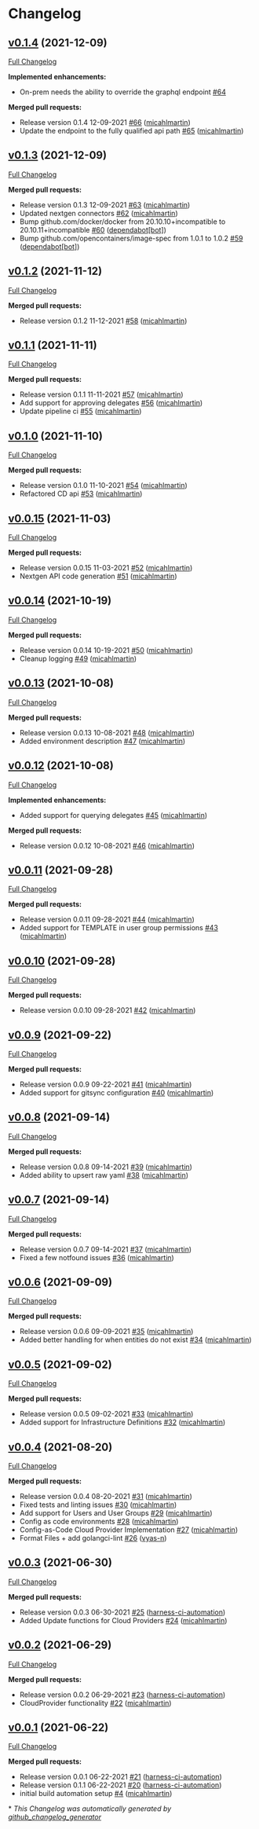 # Changelog

## [v0.1.4](https://github.com/harness-io/harness-go-sdk/tree/v0.1.4) (2021-12-09)

[Full Changelog](https://github.com/harness-io/harness-go-sdk/compare/v0.1.3...v0.1.4)

**Implemented enhancements:**

- On-prem needs the ability to override the graphql endpoint [\#64](https://github.com/harness-io/harness-go-sdk/issues/64)

**Merged pull requests:**

- Release version 0.1.4 12-09-2021 [\#66](https://github.com/harness-io/harness-go-sdk/pull/66) ([micahlmartin](https://github.com/micahlmartin))
- Update the endpoint to the fully qualified api path [\#65](https://github.com/harness-io/harness-go-sdk/pull/65) ([micahlmartin](https://github.com/micahlmartin))

## [v0.1.3](https://github.com/harness-io/harness-go-sdk/tree/v0.1.3) (2021-12-09)

[Full Changelog](https://github.com/harness-io/harness-go-sdk/compare/v0.1.2...v0.1.3)

**Merged pull requests:**

- Release version 0.1.3 12-09-2021 [\#63](https://github.com/harness-io/harness-go-sdk/pull/63) ([micahlmartin](https://github.com/micahlmartin))
- Updated nextgen connectors [\#62](https://github.com/harness-io/harness-go-sdk/pull/62) ([micahlmartin](https://github.com/micahlmartin))
- Bump github.com/docker/docker from 20.10.10+incompatible to 20.10.11+incompatible [\#60](https://github.com/harness-io/harness-go-sdk/pull/60) ([dependabot[bot]](https://github.com/apps/dependabot))
- Bump github.com/opencontainers/image-spec from 1.0.1 to 1.0.2 [\#59](https://github.com/harness-io/harness-go-sdk/pull/59) ([dependabot[bot]](https://github.com/apps/dependabot))

## [v0.1.2](https://github.com/harness-io/harness-go-sdk/tree/v0.1.2) (2021-11-12)

[Full Changelog](https://github.com/harness-io/harness-go-sdk/compare/v0.1.1...v0.1.2)

**Merged pull requests:**

- Release version 0.1.2 11-12-2021 [\#58](https://github.com/harness-io/harness-go-sdk/pull/58) ([micahlmartin](https://github.com/micahlmartin))

## [v0.1.1](https://github.com/harness-io/harness-go-sdk/tree/v0.1.1) (2021-11-11)

[Full Changelog](https://github.com/harness-io/harness-go-sdk/compare/v0.1.0...v0.1.1)

**Merged pull requests:**

- Release version 0.1.1 11-11-2021 [\#57](https://github.com/harness-io/harness-go-sdk/pull/57) ([micahlmartin](https://github.com/micahlmartin))
- Add support for approving delegates [\#56](https://github.com/harness-io/harness-go-sdk/pull/56) ([micahlmartin](https://github.com/micahlmartin))
- Update pipeline ci [\#55](https://github.com/harness-io/harness-go-sdk/pull/55) ([micahlmartin](https://github.com/micahlmartin))

## [v0.1.0](https://github.com/harness-io/harness-go-sdk/tree/v0.1.0) (2021-11-10)

[Full Changelog](https://github.com/harness-io/harness-go-sdk/compare/v0.0.15...v0.1.0)

**Merged pull requests:**

- Release version 0.1.0 11-10-2021 [\#54](https://github.com/harness-io/harness-go-sdk/pull/54) ([micahlmartin](https://github.com/micahlmartin))
- Refactored CD api [\#53](https://github.com/harness-io/harness-go-sdk/pull/53) ([micahlmartin](https://github.com/micahlmartin))

## [v0.0.15](https://github.com/harness-io/harness-go-sdk/tree/v0.0.15) (2021-11-03)

[Full Changelog](https://github.com/harness-io/harness-go-sdk/compare/v0.0.14...v0.0.15)

**Merged pull requests:**

- Release version 0.0.15 11-03-2021 [\#52](https://github.com/harness-io/harness-go-sdk/pull/52) ([micahlmartin](https://github.com/micahlmartin))
- Nextgen API code generation [\#51](https://github.com/harness-io/harness-go-sdk/pull/51) ([micahlmartin](https://github.com/micahlmartin))

## [v0.0.14](https://github.com/harness-io/harness-go-sdk/tree/v0.0.14) (2021-10-19)

[Full Changelog](https://github.com/harness-io/harness-go-sdk/compare/v0.0.13...v0.0.14)

**Merged pull requests:**

- Release version 0.0.14 10-19-2021 [\#50](https://github.com/harness-io/harness-go-sdk/pull/50) ([micahlmartin](https://github.com/micahlmartin))
- Cleanup logging [\#49](https://github.com/harness-io/harness-go-sdk/pull/49) ([micahlmartin](https://github.com/micahlmartin))

## [v0.0.13](https://github.com/harness-io/harness-go-sdk/tree/v0.0.13) (2021-10-08)

[Full Changelog](https://github.com/harness-io/harness-go-sdk/compare/v0.0.12...v0.0.13)

**Merged pull requests:**

- Release version 0.0.13 10-08-2021 [\#48](https://github.com/harness-io/harness-go-sdk/pull/48) ([micahlmartin](https://github.com/micahlmartin))
- Added environment description [\#47](https://github.com/harness-io/harness-go-sdk/pull/47) ([micahlmartin](https://github.com/micahlmartin))

## [v0.0.12](https://github.com/harness-io/harness-go-sdk/tree/v0.0.12) (2021-10-08)

[Full Changelog](https://github.com/harness-io/harness-go-sdk/compare/v0.0.11...v0.0.12)

**Implemented enhancements:**

- Added support for querying delegates [\#45](https://github.com/harness-io/harness-go-sdk/pull/45) ([micahlmartin](https://github.com/micahlmartin))

**Merged pull requests:**

- Release version 0.0.12 10-08-2021 [\#46](https://github.com/harness-io/harness-go-sdk/pull/46) ([micahlmartin](https://github.com/micahlmartin))

## [v0.0.11](https://github.com/harness-io/harness-go-sdk/tree/v0.0.11) (2021-09-28)

[Full Changelog](https://github.com/harness-io/harness-go-sdk/compare/v0.0.10...v0.0.11)

**Merged pull requests:**

- Release version 0.0.11 09-28-2021 [\#44](https://github.com/harness-io/harness-go-sdk/pull/44) ([micahlmartin](https://github.com/micahlmartin))
- Added support for TEMPLATE in user group permissions [\#43](https://github.com/harness-io/harness-go-sdk/pull/43) ([micahlmartin](https://github.com/micahlmartin))

## [v0.0.10](https://github.com/harness-io/harness-go-sdk/tree/v0.0.10) (2021-09-28)

[Full Changelog](https://github.com/harness-io/harness-go-sdk/compare/v0.0.9...v0.0.10)

**Merged pull requests:**

- Release version 0.0.10 09-28-2021 [\#42](https://github.com/harness-io/harness-go-sdk/pull/42) ([micahlmartin](https://github.com/micahlmartin))

## [v0.0.9](https://github.com/harness-io/harness-go-sdk/tree/v0.0.9) (2021-09-22)

[Full Changelog](https://github.com/harness-io/harness-go-sdk/compare/v0.0.8...v0.0.9)

**Merged pull requests:**

- Release version 0.0.9 09-22-2021 [\#41](https://github.com/harness-io/harness-go-sdk/pull/41) ([micahlmartin](https://github.com/micahlmartin))
- Added support for gitsync configuration [\#40](https://github.com/harness-io/harness-go-sdk/pull/40) ([micahlmartin](https://github.com/micahlmartin))

## [v0.0.8](https://github.com/harness-io/harness-go-sdk/tree/v0.0.8) (2021-09-14)

[Full Changelog](https://github.com/harness-io/harness-go-sdk/compare/v0.0.7...v0.0.8)

**Merged pull requests:**

- Release version 0.0.8 09-14-2021 [\#39](https://github.com/harness-io/harness-go-sdk/pull/39) ([micahlmartin](https://github.com/micahlmartin))
- Added ability to upsert raw yaml [\#38](https://github.com/harness-io/harness-go-sdk/pull/38) ([micahlmartin](https://github.com/micahlmartin))

## [v0.0.7](https://github.com/harness-io/harness-go-sdk/tree/v0.0.7) (2021-09-14)

[Full Changelog](https://github.com/harness-io/harness-go-sdk/compare/v0.0.6...v0.0.7)

**Merged pull requests:**

- Release version 0.0.7 09-14-2021 [\#37](https://github.com/harness-io/harness-go-sdk/pull/37) ([micahlmartin](https://github.com/micahlmartin))
- Fixed a few notfound issues [\#36](https://github.com/harness-io/harness-go-sdk/pull/36) ([micahlmartin](https://github.com/micahlmartin))

## [v0.0.6](https://github.com/harness-io/harness-go-sdk/tree/v0.0.6) (2021-09-09)

[Full Changelog](https://github.com/harness-io/harness-go-sdk/compare/v0.0.5...v0.0.6)

**Merged pull requests:**

- Release version 0.0.6 09-09-2021 [\#35](https://github.com/harness-io/harness-go-sdk/pull/35) ([micahlmartin](https://github.com/micahlmartin))
- Added better handling for when entities do not exist [\#34](https://github.com/harness-io/harness-go-sdk/pull/34) ([micahlmartin](https://github.com/micahlmartin))

## [v0.0.5](https://github.com/harness-io/harness-go-sdk/tree/v0.0.5) (2021-09-02)

[Full Changelog](https://github.com/harness-io/harness-go-sdk/compare/v0.0.4...v0.0.5)

**Merged pull requests:**

- Release version 0.0.5 09-02-2021 [\#33](https://github.com/harness-io/harness-go-sdk/pull/33) ([micahlmartin](https://github.com/micahlmartin))
- Added support for Infrastructure Definitions [\#32](https://github.com/harness-io/harness-go-sdk/pull/32) ([micahlmartin](https://github.com/micahlmartin))

## [v0.0.4](https://github.com/harness-io/harness-go-sdk/tree/v0.0.4) (2021-08-20)

[Full Changelog](https://github.com/harness-io/harness-go-sdk/compare/v0.0.3...v0.0.4)

**Merged pull requests:**

- Release version 0.0.4 08-20-2021 [\#31](https://github.com/harness-io/harness-go-sdk/pull/31) ([micahlmartin](https://github.com/micahlmartin))
- Fixed tests and linting issues [\#30](https://github.com/harness-io/harness-go-sdk/pull/30) ([micahlmartin](https://github.com/micahlmartin))
- Add support for Users and User Groups [\#29](https://github.com/harness-io/harness-go-sdk/pull/29) ([micahlmartin](https://github.com/micahlmartin))
- Config as code environments [\#28](https://github.com/harness-io/harness-go-sdk/pull/28) ([micahlmartin](https://github.com/micahlmartin))
- Config-as-Code Cloud Provider Implementation [\#27](https://github.com/harness-io/harness-go-sdk/pull/27) ([micahlmartin](https://github.com/micahlmartin))
- Format Files + add golangci-lint [\#26](https://github.com/harness-io/harness-go-sdk/pull/26) ([vyas-n](https://github.com/vyas-n))

## [v0.0.3](https://github.com/harness-io/harness-go-sdk/tree/v0.0.3) (2021-06-30)

[Full Changelog](https://github.com/harness-io/harness-go-sdk/compare/v0.0.2...v0.0.3)

**Merged pull requests:**

- Release version 0.0.3 06-30-2021 [\#25](https://github.com/harness-io/harness-go-sdk/pull/25) ([harness-ci-automation](https://github.com/harness-ci-automation))
- Added Update functions for Cloud Providers [\#24](https://github.com/harness-io/harness-go-sdk/pull/24) ([micahlmartin](https://github.com/micahlmartin))

## [v0.0.2](https://github.com/harness-io/harness-go-sdk/tree/v0.0.2) (2021-06-29)

[Full Changelog](https://github.com/harness-io/harness-go-sdk/compare/v0.0.1...v0.0.2)

**Merged pull requests:**

- Release version 0.0.2 06-29-2021 [\#23](https://github.com/harness-io/harness-go-sdk/pull/23) ([harness-ci-automation](https://github.com/harness-ci-automation))
- CloudProvider functionality [\#22](https://github.com/harness-io/harness-go-sdk/pull/22) ([micahlmartin](https://github.com/micahlmartin))

## [v0.0.1](https://github.com/harness-io/harness-go-sdk/tree/v0.0.1) (2021-06-22)

[Full Changelog](https://github.com/harness-io/harness-go-sdk/compare/7f3b995434a7083e0f44a778ff0f14d818d82135...v0.0.1)

**Merged pull requests:**

- Release version 0.0.1 06-22-2021 [\#21](https://github.com/harness-io/harness-go-sdk/pull/21) ([harness-ci-automation](https://github.com/harness-ci-automation))
- Release version 0.1.1 06-22-2021 [\#20](https://github.com/harness-io/harness-go-sdk/pull/20) ([harness-ci-automation](https://github.com/harness-ci-automation))
- initial build automation setup [\#4](https://github.com/harness-io/harness-go-sdk/pull/4) ([micahlmartin](https://github.com/micahlmartin))



\* *This Changelog was automatically generated by [github_changelog_generator](https://github.com/github-changelog-generator/github-changelog-generator)*
